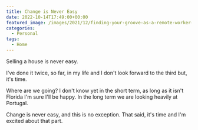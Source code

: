 ```yaml
---
title: Change is Never Easy
date: 2022-10-14T17:49:00+00:00
featured_image: /images/2021/12/finding-your-groove-as-a-remote-worker-on-vacation.jpeg
categories:
  - Personal
tags:
  - Home
---
```


Selling a house is never easy.

I've done it twice, so far, in my life and I don't look forward to the third but, it's time.

Where are we going? I don't know yet in the short term, as long as it isn't Florida I'm sure I'll be happy. In the long term we are looking heavily at Portugal.

Change is never easy, and this is no exception. That said, it's time and I'm excited about that part.